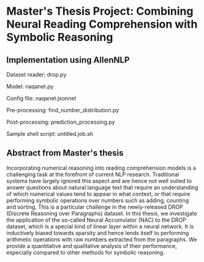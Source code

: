 # Master's Thesis Project: Combining Neural Reading Comprehension with Symbolic Reasoning

## Implementation using AllenNLP

Dataset reader: drop.py

Model: naqanet.py

Config file: naqanet.jsonnet

Pre-processing: find_number_distribution.py

Post-processing: prediction_processing.py

Sample shell script: untitled.job.sh


## Abstract from Master's thesis

Incorporating numerical reasoning into reading comprehension models is a challenging task at the forefront of current NLP research. Traditional systems have largely ignored this aspect and are hence not well suited to answer questions about natural language text that require an understanding of which numerical values tend to appear in what context, or that require performing symbolic operations over numbers such as adding, counting and sorting. This is a particular challenge in the newly-released DROP (Discrete Reasoning over Paragraphs) dataset. In this thesis, we investigate the application of the so-called Neural Accumulator (NAC) to the DROP dataset, which is a special kind of linear layer within a neural network. It is inductively biased towards sparsity and hence lends itself to performing arithmetic operations with raw numbers extracted from the paragraphs. We provide a quantitative and qualitative analysis of their performance, especially compared to other methods for symbolic reasoning.


